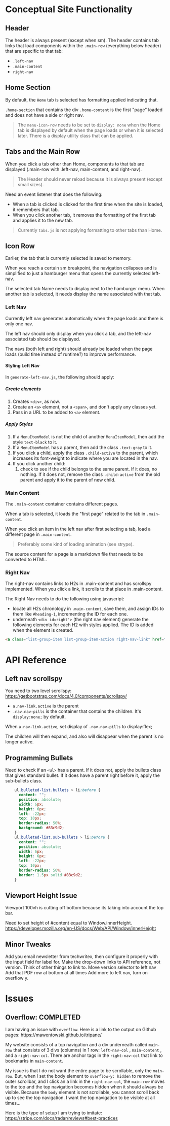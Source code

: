 <!-- When home tab is selected, display none left and right nav,
make .main-content flex 100%; -->

# Conceptual Site Functionality

## Header

The header is always present (except when sm). The header contains tab links that load components within the `.main-row` (everything below header) that are specific to that tab:

-   `.left-nav`
-   `.main-content`
-   `right-nav`

## Home Section

By default, the `Home` tab is selected has formatting applied indicating that.

`.home-section` that contains the div `.home-content` is the first "page" loaded and does not have a side or right nav.

> The `menu-icon-row` needs to be set to `display: none` when the Home tab is displayed by default when the page loads or when it is selected later. There is a display utility class that can be applied.

## Tabs and the Main Row

When you click a tab other than Home, components to that tab are displayed (.main-row with .left-nav, main-content, and right-nav).

> The Header should never reload because it is always present (except small sizes).

Need an event listener that does the following:

-   When a tab is clicked is clicked for the first time when the site is loaded, it remembers that tab.
-   When you click another tab, it removes the formatting of the first tab and applies it to the new tab.

> Currently `tabs.js` is not applying formatting to other tabs than Home.

## Icon Row

Earlier, the tab that is currently selected is saved to memory.

When you reach a certain sm breakpoint, the navigation collapses and is simplified to just a hamburger menu that opens the currently selected left-nav.

The selected tab Name needs to display next to the hamburger menu. When another tab is selected, it needs display the name associated with that tab.

### Left Nav

Currently left nav generates automatically when the page loads and there is only one nav.

The left nav should only display when you click a tab, and the left-nav associated tab should be displayed.

The navs (both left and right) should already be loaded when the page loads (build time instead of runtime?) to improve performance.

#### Styling Left Nav

In `generate-left-nav.js`, the following should apply:

##### Create elements

1. Creates `<div>`, as now.
2. Create an `<a>` element, not a `<span>`, and don't apply any classes yet.
3. Pass in a URL to be added to `<a>` element.

##### Apply Styles

1. If a `MenuItemModel` is not the child of another `MenuItemModel`, then add the style `text-black` to it.
2. If a `MenuItemModel` has a parent, then add the class `.text-gray` to it.
3. If you click a child, apply the class `.child-active` to the parent, which increases its font-weight to indicate where you are located in the nav.
4. If you click another child:
    1. check to see if the child belongs to the same parent. If it does, no nothing. If it does not, remove the class `.child-active` from the old parent and apply it to the parent of new child.

### Main Content

The `.main-content` container contains different pages.

When a tab is selected, it loads the "first page" related to the tab in `.main-content`.

When you click an item in the left nav after first selecting a tab, load a different page in `.main-content`.

> Preferably some kind of loading animation (see strype).

The source content for a page is a markdown file that needs to be converted to HTML.

### Right Nav

The right-nav contains links to H2s in .main-content and has scrollspy implemented. When you click a link, it scrolls to that place in .main-content.

The Right Nav needs to do the following using javascript:

-   locate all H2s chronology in `.main-content`, save them, and assign IDs to them like `#heading-1`, incrementing the ID for each one.
-   underneath `<div id=right'>` (the right nav element) generate the following elements for each H2 with styles applied. The ID is added when the element is created.

```HTML
<a class="list-group-item list-group-item-action right-nav-link" href="#heading-1">Heading 2</a>
```

# API Reference

## Left nav scrollspy

You need to two level scrollspy:
<https://getbootstrap.com/docs/4.0/components/scrollspy/>

-   `a.nav-link.active` is the parent
-   `.nav.nav-pills` is the container that contains the children. It's `display:none;` by default.

When `a.nav-link.active`, set display of `.nav.nav-pills` to display:flex;

The children will then expand, and also will disappear when the parent
is no longer active.

## Programming Bullets

Need to check if an `<ul>` has a parent. If it does not, apply the bullets class that gives standard bullet. If it does have a parent right before it, apply the sub-bullets class.

```CSS
    ul.bulleted-list.bullets > li:before {
      content: "";
      position: absolute;
      width: 6px;
      height: 6px;
      left: -22px;
      top: 10px;
      border-radius: 50%;
      background: #83c9d2;
    }
    ul.bulleted-list.sub-bullets > li:before {
      content: "";
      position: absolute;
      width: 6px;
      height: 6px;
      left: -22px;
      top: 10px;
      border-radius: 50%;
      border: 1.5px solid #83c9d2;
    }
```

## Viewport Height Issue

Viewport 100vh is cutting off bottom because its taking into account the top bar.

Need to set height of #content equal to Window.innerHeight.
<https://developer.mozilla.org/en-US/docs/Web/API/Window/innerHeight>

## Minor Tweaks

Add you email newsletter from techwritex, then configure it properly with the input field for label for.
Make the drop-down links to API reference, not version. Think of other things to link to.
Move version selector to left nav
Add that PDF row at bottom at all times
Add more to left nav, turn on overflow y.

# Issues

## Overflow: COMPLETED

I am having an issue with `overflow`. Here is a link to the output on Github pages: <https://mawentowski.github.io/tripane/>

My website consists of a top navigation and a div underneath called `main-row` that consists of 3 divs (columns) in 1 row: `left-nav-col` , `main-content` , and a `right-nav-col`. There are anchor tags in the `right-nav-col` that link to bookmarks in `main-content`.

My issue is that I do not want the entire page to be scrollable, only the `main-row`. But, when I set the body element to `overflow-y: hidden` to remove the outer scrollbar, and I click an a link in the `right-nav-col`, the `main-row` moves to the top and the top navigation becomes hidden when it should always be visible. Because the `body` element is not scrollable, you cannot scroll back up to see the top navigation. I want the top navigation to be visible at all times...

Here is the type of setup I am trying to imitate: <https://stripe.com/docs/radar/reviews#best-practices>
